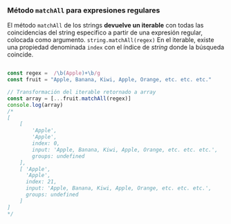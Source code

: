 ### Método ```matchAll``` para expresiones regulares
El método ```matchAll``` de los strings **devuelve un iterable** con todas las coincidencias del string especifico a partir de una expresión regular, colocada como argumento.
```string.matchAll(regex)```
En el iterable, existe una propiedad denominada ```index``` con el índice de *string* donde la búsqueda coincide.
```javascript

const regex =  /\b(Apple)+\b/g
const fruit = "Apple, Banana, Kiwi, Apple, Orange, etc. etc. etc."

// Transformación del iterable retornado a array
const array = [...fruit.matchAll(regex)]
console.log(array)
/*
[
	[
		'Apple',
		'Apple',
		index: 0,
		input: 'Apple, Banana, Kiwi, Apple, Orange, etc. etc. etc.',
		groups: undefined
	],
	[ 'Apple',
	  'Apple',
	  index: 21,
	  input: 'Apple, Banana, Kiwi, Apple, Orange, etc. etc. etc.',
	  groups: undefined 
	]
]
*/
```